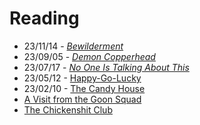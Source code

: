 # Reading

- 23/11/14 - [_Bewilderment_](https://en.wikipedia.org/wiki/Demon_Copperhead)
- 23/09/05 - [_Demon Copperhead_](https://en.wikipedia.org/wiki/Demon_Copperhead)
- 23/07/17 - [_No One Is Talking About This_](https://en.wikipedia.org/wiki/No_One_Is_Talking_About_This)
- 23/05/12 - [Happy-Go-Lucky](https://en.wikipedia.org/wiki/Happy-Go-Lucky_(book))
- 23/02/10 - [The Candy House](https://en.wikipedia.org/wiki/The_Candy_House_(novel))
- [A Visit from the Goon Squad](https://en.wikipedia.org/wiki/A_Visit_from_the_Goon_Squad)
- [The Chickenshit Club](https://en.wikipedia.org/wiki/Jesse_Eisinger)

